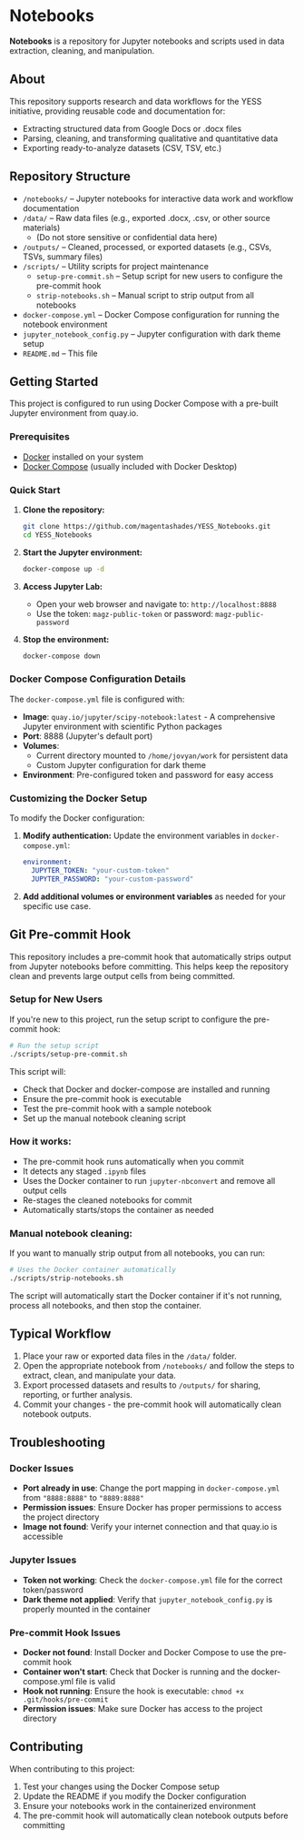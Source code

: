 # Notebooks

**Notebooks** is a repository for Jupyter notebooks and scripts used in data extraction, cleaning, and manipulation.

## About

This repository supports research and data workflows for the YESS initiative, providing reusable code and documentation for:

- Extracting structured data from Google Docs or .docx files
- Parsing, cleaning, and transforming qualitative and quantitative data
- Exporting ready-to-analyze datasets (CSV, TSV, etc.)

## Repository Structure

- `/notebooks/` – Jupyter notebooks for interactive data work and workflow documentation
- `/data/` – Raw data files (e.g., exported .docx, .csv, or other source materials)
    - (Do not store sensitive or confidential data here)
- `/outputs/` – Cleaned, processed, or exported datasets (e.g., CSVs, TSVs, summary files)
- `/scripts/` – Utility scripts for project maintenance
  - `setup-pre-commit.sh` – Setup script for new users to configure the pre-commit hook
  - `strip-notebooks.sh` – Manual script to strip output from all notebooks
- `docker-compose.yml` – Docker Compose configuration for running the notebook environment
- `jupyter_notebook_config.py` – Jupyter configuration with dark theme setup
- `README.md` – This file

## Getting Started

This project is configured to run using Docker Compose with a pre-built Jupyter environment from quay.io.

### Prerequisites
- [Docker](https://docs.docker.com/get-docker/) installed on your system
- [Docker Compose](https://docs.docker.com/compose/install/) (usually included with Docker Desktop)

### Quick Start

1. **Clone the repository:**
   ```bash
   git clone https://github.com/magentashades/YESS_Notebooks.git
   cd YESS_Notebooks
   ```

2. **Start the Jupyter environment:**
   ```bash
   docker-compose up -d
   ```

3. **Access Jupyter Lab:**
   - Open your web browser and navigate to: `http://localhost:8888`
   - Use the token: `magz-public-token` or password: `magz-public-password`

4. **Stop the environment:**
   ```bash
   docker-compose down
   ```

### Docker Compose Configuration Details

The `docker-compose.yml` file is configured with:
- **Image**: `quay.io/jupyter/scipy-notebook:latest` - A comprehensive Jupyter environment with scientific Python packages
- **Port**: 8888 (Jupyter's default port)
- **Volumes**: 
  - Current directory mounted to `/home/jovyan/work` for persistent data
  - Custom Jupyter configuration for dark theme
- **Environment**: Pre-configured token and password for easy access

### Customizing the Docker Setup

To modify the Docker configuration:

1. **Modify authentication:**
   Update the environment variables in `docker-compose.yml`:
   ```yaml
   environment:
     JUPYTER_TOKEN: "your-custom-token"
     JUPYTER_PASSWORD: "your-custom-password"
   ```

2. **Add additional volumes or environment variables** as needed for your specific use case.

## Git Pre-commit Hook

This repository includes a pre-commit hook that automatically strips output from Jupyter notebooks before committing. This helps keep the repository clean and prevents large output cells from being committed.

### Setup for New Users

If you're new to this project, run the setup script to configure the pre-commit hook:

```bash
# Run the setup script
./scripts/setup-pre-commit.sh
```

This script will:
- Check that Docker and docker-compose are installed and running
- Ensure the pre-commit hook is executable
- Test the pre-commit hook with a sample notebook
- Set up the manual notebook cleaning script

### How it works:
- The pre-commit hook runs automatically when you commit
- It detects any staged `.ipynb` files
- Uses the Docker container to run `jupyter-nbconvert` and remove all output cells
- Re-stages the cleaned notebooks for commit
- Automatically starts/stops the container as needed

### Manual notebook cleaning:
If you want to manually strip output from all notebooks, you can run:
```bash
# Uses the Docker container automatically
./scripts/strip-notebooks.sh
```

The script will automatically start the Docker container if it's not running, process all notebooks, and then stop the container.

## Typical Workflow

1. Place your raw or exported data files in the `/data/` folder.
2. Open the appropriate notebook from `/notebooks/` and follow the steps to extract, clean, and manipulate your data.
3. Export processed datasets and results to `/outputs/` for sharing, reporting, or further analysis.
4. Commit your changes - the pre-commit hook will automatically clean notebook outputs.

## Troubleshooting

### Docker Issues
- **Port already in use**: Change the port mapping in `docker-compose.yml` from `"8888:8888"` to `"8889:8888"`
- **Permission issues**: Ensure Docker has proper permissions to access the project directory
- **Image not found**: Verify your internet connection and that quay.io is accessible

### Jupyter Issues
- **Token not working**: Check the `docker-compose.yml` file for the correct token/password
- **Dark theme not applied**: Verify that `jupyter_notebook_config.py` is properly mounted in the container

### Pre-commit Hook Issues
- **Docker not found**: Install Docker and Docker Compose to use the pre-commit hook
- **Container won't start**: Check that Docker is running and the docker-compose.yml file is valid
- **Hook not running**: Ensure the hook is executable: `chmod +x .git/hooks/pre-commit`
- **Permission issues**: Make sure Docker has access to the project directory

## Contributing

When contributing to this project:
1. Test your changes using the Docker Compose setup
2. Update the README if you modify the Docker configuration
3. Ensure your notebooks work in the containerized environment
4. The pre-commit hook will automatically clean notebook outputs before committing

